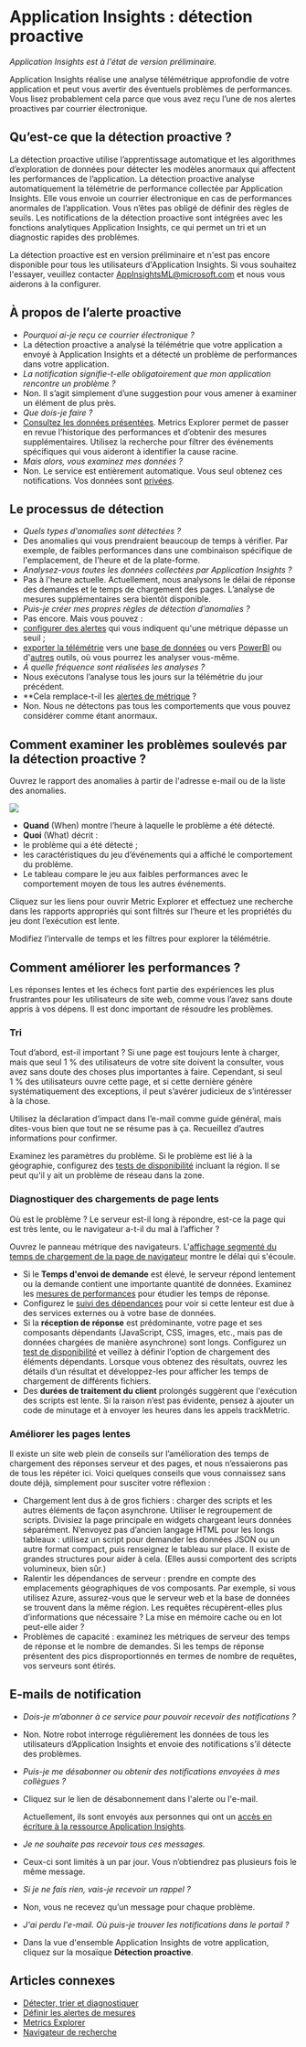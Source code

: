 <properties 
	pageTitle="Application Insights : détection proactive" 
	description="Application Insights réalise une analyse télémétrique approfondie de votre application et vous avertit des éventuels problèmes de performances." 
	services="application-insights" 
    documentationCenter="windows"
	authors="antonfrMSFT" 
	manager="douge"/>

<tags 
	ms.service="application-insights" 
	ms.workload="tbd" 
	ms.tgt_pltfrm="ibiza" 
	ms.devlang="na" 
	ms.topic="article" 
	ms.date="11/17/2015" 
	ms.author="awills"/>

#  Application Insights : détection proactive

*Application Insights est à l'état de version préliminaire.*


Application Insights réalise une analyse télémétrique approfondie de votre application et peut vous avertir des éventuels problèmes de performances. Vous lisez probablement cela parce que vous avez reçu l’une de nos alertes proactives par courrier électronique.

## Qu’est-ce que la détection proactive ?

La détection proactive utilise l’apprentissage automatique et les algorithmes d’exploration de données pour détecter les modèles anormaux qui affectent les performances de l’application. La détection proactive analyse automatiquement la télémétrie de performance collectée par Application Insights. Elle vous envoie un courrier électronique en cas de performances anormales de l’application. Vous n’êtes pas obligé de définir des règles de seuils. Les notifications de la détection proactive sont intégrées avec les fonctions analytiques Application Insights, ce qui permet un tri et un diagnostic rapides des problèmes.

La détection proactive est en version préliminaire et n'est pas encore disponible pour tous les utilisateurs d'Application Insights. Si vous souhaitez l'essayer, veuillez contacter AppInsightsML@microsoft.com et nous vous aiderons à la configurer.

## À propos de l’alerte proactive

* *Pourquoi ai-je reçu ce courrier électronique ?*
 * La détection proactive a analysé la télémétrie que votre application a envoyé à Application Insights et a détecté un problème de performances dans votre application.
* *La notification signifie-t-elle obligatoirement que mon application rencontre un problème ?*
 * Non. Il s’agit simplement d’une suggestion pour vous amener à examiner un élément de plus près. 
* *Que dois-je faire ?*
 * [Consultez les données présentées](#responding-to-an-alert). Metrics Explorer permet de passer en revue l’historique des performances et d’obtenir des mesures supplémentaires. Utilisez la recherche pour filtrer des événements spécifiques qui vous aideront à identifier la cause racine. 
* *Mais alors, vous examinez mes données ?*
 * Non. Le service est entièrement automatique. Vous seul obtenez ces notifications. Vos données sont [privées](app-insights-data-retention-privacy.md).


## Le processus de détection

* *Quels types d'anomalies sont détectées ?*
 * Des anomalies qui vous prendraient beaucoup de temps à vérifier. Par exemple, de faibles performances dans une combinaison spécifique de l'emplacement, de l'heure et de la plate-forme.
* *Analysez-vous toutes les données collectées par Application Insights ?*
 * Pas à l'heure actuelle. Actuellement, nous analysons le délai de réponse des demandes et le temps de chargement des pages. L’analyse de mesures supplémentaires sera bientôt disponible. 
* *Puis-je créer mes propres règles de détection d’anomalies ?*
 * Pas encore. Mais vous pouvez :
 * [configurer des alertes](app-insights-alerts.md) qui vous indiquent qu'une métrique dépasse un seuil ;
 * [exporter la télémétrie](app-insights-export-telemetry.md) vers une [base de données](app-insights-code-sample-export-sql-stream-analytics.md) ou vers [PowerBI](app-insights-export-power-bi.md) ou d'[autres](app-insights-code-sample-export-telemetry-sql-database.md) outils, où vous pourrez les analyser vous-même.
* *À quelle fréquence sont réalisées les analyses ?*
 * Nous exécutons l’analyse tous les jours sur la télémétrie du jour précédent.
* **Cela remplace-t-il les [alertes de métrique](app-insights-alerts.md) ?
 * Non. Nous ne détectons pas tous les comportements que vous pouvez considérer comme étant anormaux.

## Comment examiner les problèmes soulevés par la détection proactive ?

Ouvrez le rapport des anomalies à partir de l'adresse e-mail ou de la liste des anomalies.

![](./media/app-insights-proactive-detection/03.png)


* **Quand** (When) montre l’heure à laquelle le problème a été détecté.
* **Quoi** (What) décrit :
 * le problème qui a été détecté ;
 * les caractéristiques du jeu d’événements qui a affiché le comportement du problème.
* Le tableau compare le jeu aux faibles performances avec le comportement moyen de tous les autres événements.

Cliquez sur les liens pour ouvrir Metric Explorer et effectuez une recherche dans les rapports appropriés qui sont filtrés sur l’heure et les propriétés du jeu dont l’exécution est lente.

Modifiez l’intervalle de temps et les filtres pour explorer la télémétrie.

## Comment améliorer les performances ?

Les réponses lentes et les échecs font partie des expériences les plus frustrantes pour les utilisateurs de site web, comme vous l’avez sans doute appris à vos dépens. Il est donc important de résoudre les problèmes.

### Tri

Tout d’abord, est-il important ? Si une page est toujours lente à charger, mais que seul 1 % des utilisateurs de votre site doivent la consulter, vous avez sans doute des choses plus importantes à faire. Cependant, si seul 1 % des utilisateurs ouvre cette page, et si cette dernière génère systématiquement des exceptions, il peut s’avérer judicieux de s’intéresser à la chose.

Utilisez la déclaration d’impact dans l’e-mail comme guide général, mais dites-vous bien que tout ne se résume pas à ça. Recueillez d’autres informations pour confirmer.

Examinez les paramètres du problème. Si le problème est lié à la géographie, configurez des [tests de disponibilité](app-insights-monitor-web-app-availability.md) incluant la région. Il se peut qu'il y ait un problème de réseau dans la zone.

### Diagnostiquer des chargements de page lents 

Où est le problème ? Le serveur est-il long à répondre, est-ce la page qui est très lente, ou le navigateur a-t-il du mal à l’afficher ?

Ouvrez le panneau métrique des navigateurs. L'[affichage segmenté du temps de chargement de la page de navigateur](app-insights-javascript.md#explore-your-data) montre le délai qui s'écoule.

* Si le **Temps d'envoi de demande** est élevé, le serveur répond lentement ou la demande contient une importante quantité de données. Examinez les [mesures de performances](app-insights-web-monitor-performance.md#metrics) pour étudier les temps de réponse. 
* Configurez le [suivi des dépendances](app-insights-dependencies.md) pour voir si cette lenteur est due à des services externes ou à votre base de données.
* Si la **réception de réponse** est prédominante, votre page et ses composants dépendants (JavaScript, CSS, images, etc., mais pas de données chargées de manière asynchrone) sont longs. Configurez un [test de disponibilité](app-insights-monitor-web-app-availability.md) et veillez à définir l’option de chargement des éléments dépendants. Lorsque vous obtenez des résultats, ouvrez les détails d’un résultat et développez-les pour afficher les temps de chargement de différents fichiers.
* Des **durées de traitement du client** prolongés suggèrent que l'exécution des scripts est lente. Si la raison n’est pas évidente, pensez à ajouter un code de minutage et à envoyer les heures dans les appels trackMetric.

### Améliorer les pages lentes

Il existe un site web plein de conseils sur l’amélioration des temps de chargement des réponses serveur et des pages, et nous n’essaierons pas de tous les répéter ici. Voici quelques conseils que vous connaissez sans doute déjà, simplement pour susciter votre réflexion :

* Chargement lent dus à de gros fichiers : charger des scripts et les autres éléments de façon asynchrone. Utiliser le regroupement de scripts. Divisiez la page principale en widgets chargeant leurs données séparément. N’envoyez pas d’ancien langage HTML pour les longs tableaux : utilisez un script pour demander les données JSON ou un autre format compact, puis renseignez le tableau sur place. Il existe de grandes structures pour aider à cela. (Elles aussi comportent des scripts volumineux, bien sûr.)
* Ralentir les dépendances de serveur : prendre en compte des emplacements géographiques de vos composants. Par exemple, si vous utilisez Azure, assurez-vous que le serveur web et la base de données se trouvent dans la même région. Les requêtes récupèrent-elles plus d’informations que nécessaire ? La mise en mémoire cache ou en lot peut-elle aider ?
* Problèmes de capacité : examinez les métriques de serveur des temps de réponse et le nombre de demandes. Si les temps de réponse présentent des pics disproportionnés en termes de nombre de requêtes, vos serveurs sont étirés. 


## E-mails de notification

* *Dois-je m’abonner à ce service pour pouvoir recevoir des notifications ?*
 * Non. Notre robot interroge régulièrement les données de tous les utilisateurs d’Application Insights et envoie des notifications s’il détecte des problèmes.
* *Puis-je me désabonner ou obtenir des notifications envoyées à mes collègues ?*
 * Cliquez sur le lien de désabonnement dans l'alerte ou l'e-mail. 
 
    Actuellement, ils sont envoyés aux personnes qui ont un [accès en écriture à la ressource Application Insights](app-insights-resources-roles-access-control.md).
* *Je ne souhaite pas recevoir tous ces messages.*
 * Ceux-ci sont limités à un par jour. Vous n’obtiendrez pas plusieurs fois le même message.
* *Si je ne fais rien, vais-je recevoir un rappel ?*
 * Non, vous ne recevez qu’un message pour chaque problème.
* *J'ai perdu l'e-mail. Où puis-je trouver les notifications dans le portail ?*
 * Dans la vue d'ensemble Application Insights de votre application, cliquez sur la mosaïque **Détection proactive**. 


## Articles connexes

* [Détecter, trier et diagnostiquer](app-insights-detect-triage-diagnose.md)
* [Définir les alertes de mesures](app-insights-alerts.md)
* [Metrics Explorer](app-insights-metrics-explorer.md)
* [Navigateur de recherche](app-insights-diagnostic-search.md)
 

<!---HONumber=AcomDC_1125_2015-->